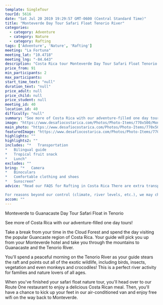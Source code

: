 ```yaml
---
template: SingleTour
tourId: 5616
date: "Sat Jul 20 2019 19:29:57 GMT-0600 (Central Standard Time)"
title: "Monteverde Day Tour Safari Float Tenorio River"
categories: 
  - category: Adventure
  - category: Nature
  - category: Rafting
tags: ['Adventure', 'Nature', 'Rafting']
meeting: "La Fortuna"
meeting_lat: "10.4718"
meeting_lng: "-84.643"
description: "Costa Rica tour Monteverde Day Tour Safari Float Tenorio River, id 5616"
price_from: 91
min_participants: 2
max_participants: 
start_time_text: "null"
duration_text: "null"
price_adult: null
price_child: null
price_student: null
meeting_id: 40
location_id: 40
difficulty: "null"
summary: "See more of Costa Rica with our adventure-filled one day tours! Take a break from your time in the Cloud Forest and spend the day visiting the popular Guancaste region of Costa Rica. You'll spend a peaceful morning on the Tenorio River as your guide stears the raft and points out all of the exotic wildlife, including birds, insects, vegetation and even monkeys and crocodiles! Then you'll enjoy a delicious Costa Rican meal before heading back to Monteverde."
image: "https://www.desafiocostarica.com/Photos/Photo-Items/770x500/Monteverde-to-Guanacaste-Day-Tour-Safari-Float-in-Tenorio-1509573686.jpg"
main_photo: "https://www.desafiocostarica.com/Photos/Photo-Items/770x500/Monteverde-to-Guanacaste-Day-Tour-Safari-Float-in-Tenorio-1509573686.jpg"
featuredImage: "https://www.desafiocostarica.com/Photos/Photo-Items/770x500/Monteverde-to-Guanacaste-Day-Tour-Safari-Float-in-Tenorio-1509573686.jpg"
highlights: ""
highlights2: ""
includes: "*   Transportation
*   Bilingual guide
*   Tropical fruit snack
*   Lunch"
excludes: ""
bring: "*   Camera
*   Binoculars
*   Comfortable clothing and shoes
*   Sunscreen"
advice: "Read our FAQS for Rafting in Costa Rica There are extra transport charge for hotels outside of our normal pick-up zone. Have a look at our Adventure Waiver if you have questions about our Costa Rica adventure tour policies.

For reasons beyond our control (climate, river levels, etc.), we may change to a more-suitable tour with an equal or similar adventure-appeal or offer other tour options so you don't miss out on a fun day in Costa Rica. We reserve the right to cancel a trip due to unfavorable conditions & will only run a tour according to our policies. Full refund is given if (on rare occasion) no tour is run. This adventure involves some inherent risk and physical exertion, so you must be in good physical condition!"
accom: ""
---
```

Monteverde to Guanacaste Day Tour Safari Float in Tenorio

See more of Costa Rica with our adventure-filled one day tours!

Take a break from your time in the Cloud Forest and spend the day visiting the popular Guancaste region of Costa Rica. Your guide will pick you up from your Monteverde hotel and take you through the mountains to Guanacaste and the Tenorio River.

You'll spend a peaceful morning on the Tenorio River as your guide stears the raft and points out all of the exotic wildlife, including birds, insects, vegetation and even monkeys and crocodiles! This is a perfect river activity for families and nature lovers of all ages.

When you've finished your safari float nature tour, you'll head over to our Route One restaurant to enjoy a delicious Costa Rican meal. Then, you'll have a chance to kick up your feet in our air-conditioned van and enjoy free wifi on the way back to Monteverde.